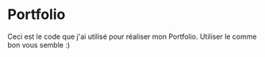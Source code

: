# Portfolio

Ceci est le code que j'ai utilisé pour réaliser mon Portfolio. Utiliser le comme bon vous semble :) 
